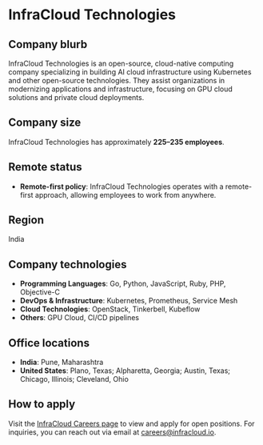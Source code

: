 # InfraCloud Technologies

## Company blurb

InfraCloud Technologies is an open-source, cloud-native computing company specializing in building AI cloud infrastructure using Kubernetes and other open-source technologies. They assist organizations in modernizing applications and infrastructure, focusing on GPU cloud solutions and private cloud deployments.

## Company size

InfraCloud Technologies has approximately **225–235 employees**.

## Remote status

- **Remote-first policy**: InfraCloud Technologies operates with a remote-first approach, allowing employees to work from anywhere.

## Region

India

## Company technologies

- **Programming Languages**: Go, Python, JavaScript, Ruby, PHP, Objective-C
- **DevOps & Infrastructure**: Kubernetes, Prometheus, Service Mesh
- **Cloud Technologies**: OpenStack, Tinkerbell, Kubeflow
- **Others**: GPU Cloud, CI/CD pipelines

## Office locations

- **India**: Pune, Maharashtra
- **United States**: Plano, Texas; Alpharetta, Georgia; Austin, Texas; Chicago, Illinois; Cleveland, Ohio

## How to apply

Visit the [InfraCloud Careers page](https://www.infracloud.io/careers/) to view and apply for open positions. For inquiries, you can reach out via email at [careers@infracloud.io](mailto:careers@infracloud.io).
